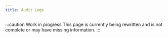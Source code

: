 ```yaml
---
title: Audit Logs
---
```


:::caution Work in progress
This page is currently being rewritten and is not complete or may have missing information.
:::
